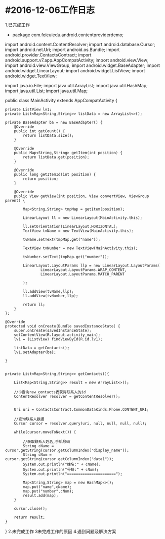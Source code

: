 #2016-12-06工作日志
=======================
1.已完成工作
* package com.feicuiedu.android.contentproviderdemo;

import android.content.ContentResolver;
import android.database.Cursor;
import android.net.Uri;
import android.os.Bundle;
import android.provider.ContactsContract;
import android.support.v7.app.AppCompatActivity;
import android.view.View;
import android.view.ViewGroup;
import android.widget.BaseAdapter;
import android.widget.LinearLayout;
import android.widget.ListView;
import android.widget.TextView;

import java.io.File;
import java.util.ArrayList;
import java.util.HashMap;
import java.util.List;
import java.util.Map;

public class MainActivity extends AppCompatActivity {


    private ListView lv1;
    private List<Map<String,String>> listData = new ArrayList<>();

    private BaseAdapter ba = new BaseAdapter() {
        @Override
        public int getCount() {
            return listData.size();
        }

        @Override
        public Map<String,String> getItem(int position) {
            return listData.get(position);
        }

        @Override
        public long getItemId(int position) {
            return position;
        }

        @Override
        public View getView(int position, View convertView, ViewGroup parent) {

            Map<String,String> tmpMap = getItem(position);

            LinearLayout ll = new LinearLayout(MainActivity.this);

            ll.setOrientation(LinearLayout.HORIZONTAL);
            TextView tvName = new TextView(MainActivity.this);

            tvName.setText(tmpMap.get("name"));

            TextView tvNumber = new TextView(MainActivity.this);

            tvNumber.setText(tmpMap.get("number"));

            LinearLayout.LayoutParams llp = new LinearLayout.LayoutParams(
                    LinearLayout.LayoutParams.WRAP_CONTENT,
                    LinearLayout.LayoutParams.MATCH_PARENT

            );

            ll.addView(tvName,llp);
            ll.addView(tvNumber,llp);

            return ll;
        }
    };

    @Override
    protected void onCreate(Bundle savedInstanceState) {
        super.onCreate(savedInstanceState);
        setContentView(R.layout.activity_main);
        lv1 = (ListView) findViewById(R.id.lv1);

        listData = getContacts();
        lv1.setAdapter(ba);

    }


    private List<Map<String,String>> getContacts(){

        List<Map<String,String>> result = new ArrayList<>();

        //①查询raw_contacts表获得联系人的id
        ContentResolver resolver = getContentResolver();


        Uri uri = ContactsContract.CommonDataKinds.Phone.CONTENT_URI;

        //查询联系人数据
        Cursor cursor = resolver.query(uri, null, null, null, null);

        while(cursor.moveToNext()) {

            //获取联系人姓名,手机号码
            String cName = cursor.getString(cursor.getColumnIndex("display_name"));
            String cNum = cursor.getString(cursor.getColumnIndex("data1"));
            System.out.println("姓名:" + cName);
            System.out.println("号码:" + cNum);
            System.out.println("======================");

            Map<String,String> map = new HashMap<>();
            map.put("name",cName);
            map.put("number",cNum);
            result.add(map);
        }

        cursor.close();

        return result;
    }
}
2.未完成工作
3未完成工作的原因
4.遇到问题及解决方案
